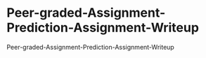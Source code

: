 # Peer-graded-Assignment-Prediction-Assignment-Writeup
Peer-graded-Assignment-Prediction-Assignment-Writeup
